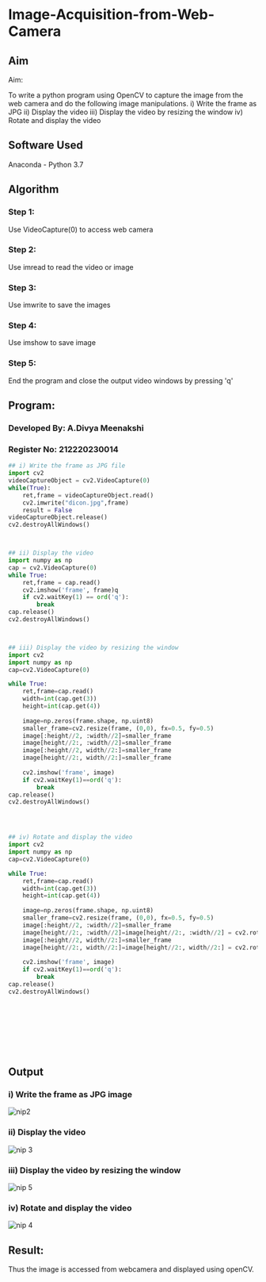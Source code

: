 # Image-Acquisition-from-Web-Camera
## Aim
 
Aim:
 
To write a python program using OpenCV to capture the image from the web camera and do the following image manipulations.
i) Write the frame as JPG 
ii) Display the video 
iii) Display the video by resizing the window
iv) Rotate and display the video

## Software Used
Anaconda - Python 3.7
## Algorithm
### Step 1:
Use VideoCapture(0) to access web camera

### Step 2:
Use imread to read the video or image

### Step 3:
Use imwrite to save the images

### Step 4:
Use imshow to save image

### Step 5:
End the program and close the output video windows by pressing 'q'

## Program:

### Developed By: A.Divya Meenakshi
### Register No: 212220230014
``` Python
## i) Write the frame as JPG file
import cv2
videoCaptureObject = cv2.VideoCapture(0)
while(True):
    ret,frame = videoCaptureObject.read()
    cv2.imwrite("dicon.jpg",frame)
    result = False
videoCaptureObject.release()
cv2.destroyAllWindows()



## ii) Display the video
import numpy as np
cap = cv2.VideoCapture(0)
while True:
    ret,frame = cap.read()
    cv2.imshow('frame', frame)q
    if cv2.waitKey(1) == ord('q'):
        break
cap.release()
cv2.destroyAllWindows()



## iii) Display the video by resizing the window
import cv2
import numpy as np
cap=cv2.VideoCapture(0)

while True:
    ret,frame=cap.read()
    width=int(cap.get(3))
    height=int(cap.get(4))
    
    image=np.zeros(frame.shape, np.uint8)
    smaller_frame=cv2.resize(frame, (0,0), fx=0.5, fy=0.5)
    image[:height//2, :width//2]=smaller_frame
    image[height//2:, :width//2]=smaller_frame
    image[:height//2, width//2:]=smaller_frame
    image[height//2:, width//2:]=smaller_frame
    
    cv2.imshow('frame', image)
    if cv2.waitKey(1)==ord('q'):
        break
cap.release()
cv2.destroyAllWindows()




## iv) Rotate and display the video
import cv2
import numpy as np
cap=cv2.VideoCapture(0)

while True:
    ret,frame=cap.read()
    width=int(cap.get(3))
    height=int(cap.get(4))
    
    image=np.zeros(frame.shape, np.uint8)
    smaller_frame=cv2.resize(frame, (0,0), fx=0.5, fy=0.5)
    image[:height//2, :width//2]=smaller_frame
    image[height//2:, :width//2]=image[height//2:, :width//2] = cv2.rotate(smaller_frame,cv2.cv2.ROTATE_180)
    image[:height//2, width//2:]=smaller_frame
    image[height//2:, width//2:]=image[height//2:, width//2:] = cv2.rotate(smaller_frame,cv2.cv2.ROTATE_180)
    
    cv2.imshow('frame', image)
    if cv2.waitKey(1)==ord('q'):
        break
cap.release()
cv2.destroyAllWindows()










```
## Output

### i) Write the frame as JPG image
![nip2](https://user-images.githubusercontent.com/75235402/162274833-b32fac08-dcd3-4a47-b8ad-8b35033c6f11.JPG)



### ii) Display the video
![nip 3](https://user-images.githubusercontent.com/75235402/162274863-945f8386-76c9-48e5-85a5-b6208b02fa79.JPG)



### iii) Display the video by resizing the window

![nip 5](https://user-images.githubusercontent.com/75235402/162274885-6daaf126-ec09-4b11-99be-86b37d1b7f77.JPG)



### iv) Rotate and display the video

![nip 4](https://user-images.githubusercontent.com/75235402/162274913-552b31f1-2aa0-40bf-a526-b58ce15d200d.JPG)





## Result:
Thus the image is accessed from webcamera and displayed using openCV.
